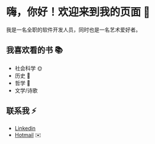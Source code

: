 # 嗨，你好！欢迎来到我的页面 👋

我是一名全职的软件开发人员，同时也是一名艺术爱好者。

## 我喜欢看的书 📚

 * 社会科学 🌞
 * 历史 👴
 * 哲学 💫
 * 文学/诗歌

## 联系我 ⚡
 * [Linkedin](https://www.linkedin.com/in/xiashuangxi/)
 * [Hotmail](mailto:xiashuangxi@hotmail.com) ✉️